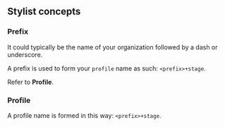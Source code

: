 ## Stylist concepts

### Prefix
It could typically be the name of your organization followed by a
dash or underscore.

A prefix is used to form your `profile` name as such: `<prefix>+stage`.

Refer to **Profile**.

### Profile
A profile name is formed in this way: `<prefix>+stage`.

